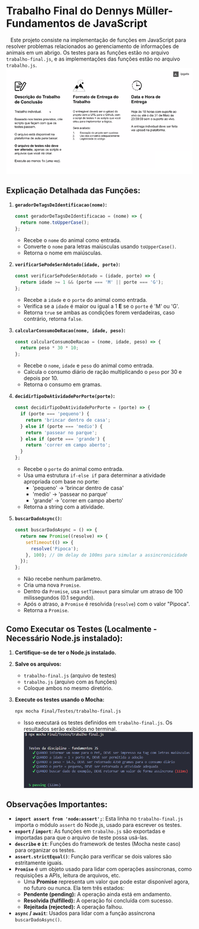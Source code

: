 # Trabalho Final do Dennys Müller- Fundamentos de JavaScript

&nbsp;&nbsp;&nbsp;Este projeto consiste na implementação de funções em JavaScript para resolver problemas relacionados ao gerenciamento de
informações de animais em um abrigo. Os testes para as funções estão no arquivo `trabalho-final.js`, e as implementações das funções estão no arquivo `trabalho.js`.
![Trabalho Final](Trabalho_final.png)

## Explicação Detalhada das Funções:

1.  **`geradorDeTagsDeIdentificacao(nome)`:**

    ```javascript
    const geradorDeTagsDeIdentificacao = (nome) => {
      return nome.toUpperCase();
    };
    ```

    * Recebe o `nome` do animal como entrada.
    * Converte o `nome` para letras maiúsculas usando `toUpperCase()`.
    * Retorna o nome em maiúsculas.

2.  **`verificarSePodeSerAdotado(idade, porte)`:**

    ```javascript
    const verificarSePodeSerAdotado = (idade, porte) => {
      return idade >= 1 && (porte === 'M' || porte === 'G');
    };
    ```

    * Recebe a `idade` e o `porte` do animal como entrada.
    * Verifica se a `idade` é maior ou igual a 1 **E** se o `porte` é 'M' ou 'G'.
    * Retorna `true` se ambas as condições forem verdadeiras, caso contrário, retorna `false`.

3.  **`calcularConsumoDeRacao(nome, idade, peso)`:**

    ```javascript
    const calcularConsumoDeRacao = (nome, idade, peso) => {
      return peso * 30 * 10;
    };
    ```

    * Recebe o `nome`, `idade` e `peso` do animal como entrada.
    * Calcula o consumo diário de ração multiplicando o `peso` por 30 e depois por 10.
    * Retorna o consumo em gramas.

4.  **`decidirTipoDeAtividadePorPorte(porte)`:**

    ```javascript
    const decidirTipoDeAtividadePorPorte = (porte) => {
      if (porte === 'pequeno') {
        return 'brincar dentro de casa';
      } else if (porte === 'medio') {
        return 'passear no parque';
      } else if (porte === 'grande') {
        return 'correr em campo aberto';
      }
    };
    ```

    * Recebe o `porte` do animal como entrada.
    * Usa uma estrutura `if-else if` para determinar a atividade apropriada com base no porte:
        * 'pequeno' -\> 'brincar dentro de casa'
        * 'medio'   -\> 'passear no parque'
        * 'grande'  -\> 'correr em campo aberto'
    * Retorna a string com a atividade.

5.  **`buscarDadoAsync()`:**

    ```javascript
    const buscarDadoAsync = () => {
      return new Promise((resolve) => {
        setTimeout(() => {
          resolve('Pipoca');
        }, 100); // Um delay de 100ms para simular a assincronicidade
      });
    };
    ```

    * Não recebe nenhum parâmetro.
    * Cria uma nova `Promise`.
    * Dentro da `Promise`, usa `setTimeout` para simular um atraso de 100 milissegundos (0.1 segundo).
    * Após o atraso, a `Promise` é resolvida (`resolve`) com o valor "Pipoca".
    * Retorna a `Promise`.

## Como Executar os Testes (Localmente - Necessário Node.js instalado):

1.  **Certifique-se de ter o Node.js instalado.**
2.  **Salve os arquivos:**
    * `trabalho-final.js` (arquivo de testes)
    * `trabalho.js` (arquivo com as funções)
    * Coloque ambos no mesmo diretório.
3.  **Execute os testes usando o Mocha:**

    ```bash
    npx mocha Final/Testes/trabalho-final.js
    ```

    * Isso executará os testes definidos em `trabalho-final.js`. Os resultados serão exibidos no terminal.
    ![Exemplo](exemplo.png)

## Observações Importantes:

* **`import assert from 'node:assert';`**:  Esta linha no `trabalho-final.js` importa o módulo `assert` do Node.js, usado para escrever os testes.
* **`export` / `import`**: As funções em `trabalho.js` são exportadas e importadas para que o arquivo de teste possa usá-las.
* **`describe` e `it`**:  Funções do framework de testes (Mocha neste caso) para organizar os testes.
* **`assert.strictEqual()`**:  Função para verificar se dois valores são estritamente iguais.
* **`Promise`** é um objeto usado para lidar com operações assíncronas, como requisições a APIs, leitura de arquivos, etc.
  - Uma **Promise** representa um valor que pode estar disponível agora, no futuro ou nunca. Ela tem três estados:
  - __Pendente (pending):__ A operação ainda está em andamento.
  - __Resolvida (fulfilled):__ A operação foi concluída com sucesso.
  - __Rejeitada (rejected):__ A operação falhou.
* **`async` / `await`**: Usados para lidar com a função assíncrona `buscarDadoAsync()`.